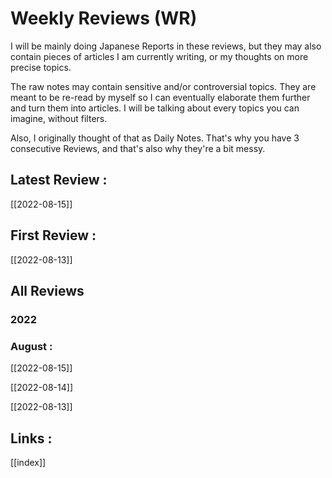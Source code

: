 # Weekly Reviews (WR)

I will be mainly doing Japanese Reports in these reviews, but they may also contain pieces of articles I am currently writing, or my thoughts on more precise topics. 

The raw notes may contain sensitive and/or controversial topics. They are meant to be re-read by myself so I can eventually elaborate them further and turn them into articles. I will be talking about every topics you can imagine, without filters.

Also, I originally thought of that as Daily Notes. That's why you have 3 consecutive Reviews, and that's also why they're a bit messy.

## Latest Review :
[[2022-08-15]]

## First Review :
[[2022-08-13]]

## All Reviews
### 2022
### August :

[[2022-08-15]]

[[2022-08-14]]

[[2022-08-13]]

## Links :
[[index]]